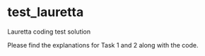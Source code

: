 # test_lauretta
Lauretta coding test solution

Please find the explanations for Task 1 and 2 along with the code.
